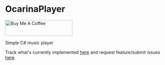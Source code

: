 # OcarinaPlayer

<a href="https://www.buymeacoffee.com/hernikplays" target="_blank"><img src="https://cdn.buymeacoffee.com/buttons/default-blue.png" alt="Buy Me A Coffee" style="height: 51px !important;width: 217px !important;" ></a>

Simple C# music player

Track what's currently implemented [here](https://github.com/hernikplays/OcarinaPlayer/projects/1) and request feature/submit issues [here](https://issues.hernikplays.cz/youtrack/projects/01479671-2c3b-4507-902e-cbac46a09e8f).

